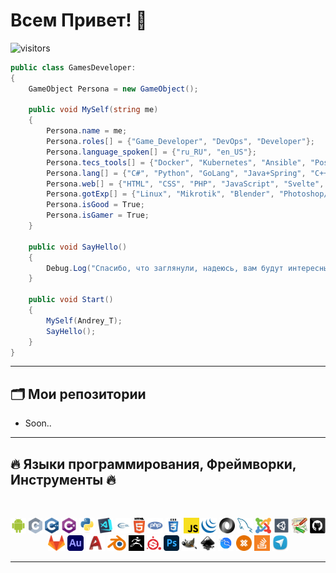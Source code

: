 # Всем Привет! 👋

![visitors](https://visitor-badge.laobi.icu/badge?page_id=Taran-Tool)

```csharp
public class GamesDeveloper:
{
    GameObject Persona = new GameObject();
       
    public void MySelf(string me)
    {
        Persona.name = me;
        Persona.roles[] = {"Game_Developer", "DevOps", "Developer"};
        Persona.language_spoken[] = {"ru_RU", "en_US"};
        Persona.tecs_tools[] = {"Docker", "Kubernetes", "Ansible", "PostgreSQL", "MySQL", "SQLite", "Prometheus+Grafana"};
        Persona.lang[] = {"C#", "Python", "GoLang", "Java+Spring", "C++"};
        Persona.web[] = {"HTML", "CSS", "PHP", "JavaScript", "Svelte", "LAMP"}
        Persona.gotExp[] = {"Linux", "Mikrotik", "Blender", "Photoshop/GIMP", "Inkscape", "Autocad", "Audition"};
        Persona.isGood = True;
        Persona.isGamer = True;        
    }   
    
    public void SayHello()
    {
        Debug.Log("Спасибо, что заглянули, надеюсь, вам будут интересны мои работы.");
    }
    
    public void Start()
    {
        MySelf(Andrey_T);
        SayHello();
    }
}
```
<hr>

## 🗂️ Мои репозитории
* Soon..

<hr>

## 🔥 Языки программирования, Фреймворки, Инструменты 🔥
<br>

<p align="center">
  <code><img title="Android studio" height="25" src="images/android.svg"></code>
  <code><img title="C" height="25" src="images/c.svg"></code>
  <code><img title="C++" height="25" src="images/cpp.svg"></code>
  <code><img title="C#" height="25" src="images/cSharp.svg"></code>
  <code><img title="Python" height="25" src="images/python-original.svg"></code>
  <code><img title="VSCode" height="25" src="images/vscode.png"></code>
  <code><img title="OpenGL" height="25" src="images/opengl.svg"></code>
  <code><img title="HTML5" height="25" src="images/html5.svg"></code>
  <code><img title="PHP" height="25" src="images/php.svg"></code>
  <code><img title="CSS" height="25" src="images/css.svg"></code>
  <code><img title="Javascript" height="25" src="images/javascript.svg"></code>
  <code><img title="JQuery" height="25" src="images/jquery-original.svg"></code>
  <code><img title="JSON" height="25" src="images/json.svg"></code>
  <code><img title="MySQL" height="25" src="images/mysql.svg"></code>
  <code><img title="Joomla" height="25" src="images/joomla.svg"></code>
  <code><img title="Unity3D" height="25" src="images/unity3d.svg"></code>
  <code><img title="DokuWiki" height="25" src="images/Dokuwiki.png"></code>
  <code><img title="GitHub" height="25" src="images/github.svg"></code>
  <code><img title="GitLab" height="25" src="images/gitlab.svg"></code>
  <code><img title="Audition" height="25" src="images/Audition.png"></code>
  <code><img title="Autocad" height="25" src="images/autocad.svg"></code>
  <code><img title="Blender" height="25" src="images/Blender.svg"></code>
  <code><img title="Z-Brush" height="25" src="images/zbrush.png"></code>
  <code><img title="Substance Painter" height="25" src="images/substancep.svg"></code>
  <code><img title="Photoshop" height="25" src="images/Photoshop.png"></code>
  <code><img title="GIMP" height="25" src="images/GIMP.png"></code>
  <code><img title="Inkscape" height="25" src="images/Inkscape.svg"></code>
  <code><img title="Kali Linux" height="25" src="images/Kali.png"></code> 
  <code><img title="Proxmox" height="25" src="images/proxmox.svg"></code> 
  <code><img title="Stack Overflow" height="25" src="images/stackoverflow.svg"></code>
  <code><img title="Telegram" height="25" src="images/telegram.png"></code> 
</p>

<hr>
